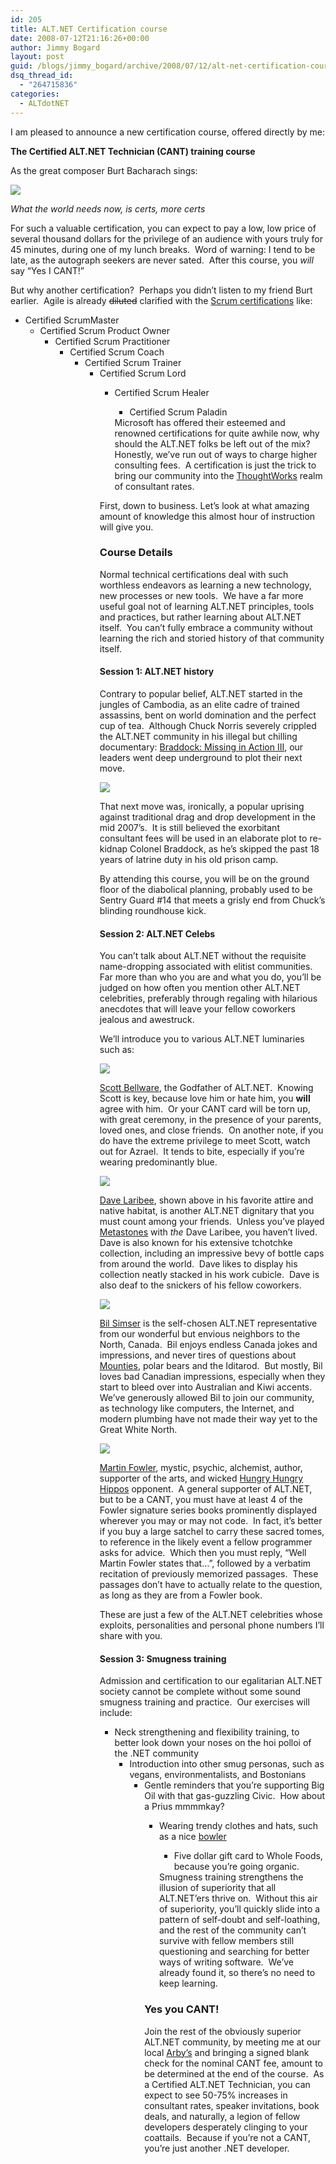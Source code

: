 ```yaml
---
id: 205
title: ALT.NET Certification course
date: 2008-07-12T21:16:26+00:00
author: Jimmy Bogard
layout: post
guid: /blogs/jimmy_bogard/archive/2008/07/12/alt-net-certification-course.aspx
dsq_thread_id:
  - "264715836"
categories:
  - ALTdotNET
---
```

I am pleased to announce a new certification course, offered directly by me:

**The Certified ALT.NET Technician (CANT) training course**

As the great composer Burt Bacharach sings:

[![](http://grabbagoftimg.s3.amazonaws.com/bacharach.jpg)](http://en.wikipedia.org/wiki/What_The_World_Needs_Now_Is_Love) 

_What the world needs now, is certs, more certs_

For such a valuable certification, you can expect to pay a low, low price of several thousand dollars for the privilege of an audience with yours truly for 45 minutes, during one of my lunch breaks.&nbsp; Word of warning: I tend to be late, as the autograph seekers are never sated.&nbsp; After this course, you _will_ say &#8220;Yes I CANT!&#8221;

But why another certification?&nbsp; Perhaps you didn&#8217;t listen to my friend Burt earlier.&nbsp; Agile is already <strike>diluted</strike> clarified with the [Scrum certifications](http://www.scrumalliance.org/training/) like:

  * Certified ScrumMaster 
      * Certified Scrum Product Owner 
          * Certified Scrum Practitioner 
              * Certified Scrum Coach 
                  * Certified Scrum Trainer 
                      * Certified Scrum Lord 
                          * Certified Scrum Healer 
                              * Certified Scrum Paladin</ul> 
                            Microsoft has offered their esteemed and renowned certifications for quite awhile now, why should the ALT.NET folks be left out of the mix?&nbsp; Honestly, we&#8217;ve run out of ways to charge higher consulting fees.&nbsp; A certification is just the trick to bring our community into the [ThoughtWorks](http://www.thoughtworks.com/) realm of consultant rates.
                            
                            First, down to business. Let&#8217;s look at what amazing amount of knowledge this almost hour of instruction will give you.
                            
                            ### Course Details
                            
                            Normal technical certifications deal with such worthless endeavors as learning a new technology, new processes or new tools.&nbsp; We have a far more useful goal not of learning ALT.NET principles, tools and practices, but rather learning about ALT.NET itself.&nbsp; You can&#8217;t fully embrace a community without learning the rich and storied history of that community itself.
                            
                            #### Session 1: ALT.NET history
                            
                            Contrary to popular belief, ALT.NET started in the jungles of Cambodia, as an elite cadre of trained assassins, bent on world domination and the perfect cup of tea.&nbsp; Although Chuck Norris severely crippled the ALT.NET community in his illegal but chilling documentary: [Braddock: Missing in Action III](http://www.imdb.com/title/tt0094792/), our leaders went deep underground to plot their next move.
                            
                             ![](http://upload.wikimedia.org/wikipedia/en/8/8d/Missing_in_action_(film_poster).jpg)
                            
                            That next move was, ironically, a popular uprising against traditional drag and drop development in the mid 2007&#8217;s.&nbsp; It is still believed the exorbitant consultant fees will be used in an elaborate plot to re-kidnap Colonel Braddock, as he&#8217;s skipped the past 18 years of latrine duty in his old prison camp.
                            
                            By attending this course, you will be on the ground floor of the diabolical planning, probably used to be Sentry Guard #14 that meets a grisly end from Chuck&#8217;s blinding roundhouse kick.
                            
                            #### Session 2: ALT.NET Celebs
                            
                            You can&#8217;t talk about ALT.NET without the requisite name-dropping associated with elitist communities.&nbsp; Far more than who you are and what you do, you&#8217;ll be judged on how often you mention other ALT.NET celebrities, preferably through regaling with hilarious anecdotes that will leave your fellow coworkers jealous and awestruck.
                            
                            We&#8217;ll introduce you to various ALT.NET luminaries such as:
                            
                             ![](http://upload.wikimedia.org/wikipedia/en/thumb/d/da/Gargamel_and_Azrael_from_the_Smurfs.jpg/180px-Gargamel_and_Azrael_from_the_Smurfs.jpg)
                            
                            [Scott Bellware](http://blog.scottbellware.com/), the Godfather of ALT.NET.&nbsp; Knowing Scott is key, because love him or hate him, you **will** agree with him.&nbsp; Or your CANT card will be torn up, with great ceremony, in the presence of your parents, loved ones, and close friends.&nbsp; On another note, if you do have the extreme privilege to meet Scott, watch out for Azrael.&nbsp; It tends to bite, especially if you&#8217;re wearing predominantly blue.
                            
                             ![](http://grabbagoftimg.s3.amazonaws.com/peter_flies1a_small.jpg)
                            
                            [Dave Laribee](http://codebetter.com/blogs/david_laribee/), shown above in his favorite attire and native habitat, is another ALT.NET dignitary that you must count among your friends.&nbsp; Unless you&#8217;ve played [Metastones](http://codebetter.com/blogs/david_laribee/archive/2008/04/22/metastones.aspx) with _the_ Dave Laribee, you haven&#8217;t lived.&nbsp; Dave is also known for his extensive tchotchke collection, including an impressive bevy of bottle caps from around the world.&nbsp; Dave likes to display his collection neatly stacked in his work cubicle.&nbsp; Dave is also deaf to the snickers of his fellow coworkers.
                            
                             ![](http://www.cbc.ca/gfx/programGuide/program/redgreen2.jpg)
                            
                            [Bil Simser](http://weblogs.asp.net/bsimser/) is the self-chosen ALT.NET representative from our wonderful but envious neighbors to the North, Canada.&nbsp; Bil enjoys endless Canada jokes and impressions, and never tires of questions about [Mounties](http://en.wikipedia.org/wiki/Mountie), polar bears and the Iditarod.&nbsp; But mostly, Bil loves bad Canadian impressions, especially when they start to bleed over into Australian and Kiwi accents.&nbsp; We&#8217;ve generously allowed Bil to join our community, as technology like computers, the Internet, and modern plumbing have not made their way yet to the Great White North.
                            
                             ![](http://www.fresno.k12.ca.us/divdept/sscience/history/rasputin.a.gif)
                            
                            [Martin Fowler](http://martinfowler.com/), mystic, psychic, alchemist, author, supporter of the arts, and wicked [Hungry Hungry Hippos](http://en.wikipedia.org/wiki/Hungry_hungry_hippos) opponent.&nbsp; A general supporter of ALT.NET, but to be a CANT, you must have at least 4 of the Fowler signature series books prominently displayed wherever you may or may not code.&nbsp; In fact, it&#8217;s better if you buy a large satchel to carry these sacred tomes, to reference in the likely event a fellow programmer asks for advice.&nbsp; Which then you must reply, &#8220;Well Martin Fowler states that&#8230;&#8221;, followed by a verbatim recitation of previously memorized passages.&nbsp; These passages don&#8217;t have to actually relate to the question, as long as they are from a Fowler book.
                            
                            These are just a few of the ALT.NET celebrities whose exploits, personalities and personal phone numbers I&#8217;ll share with you.
                            
                            #### Session 3: Smugness training
                            
                            Admission and certification to our egalitarian ALT.NET society cannot be complete without some sound smugness training and practice.&nbsp; Our exercises will include:
                            
                              * Neck strengthening and flexibility training, to better look down your noses on the hoi polloi of the .NET community 
                                  * Introduction into other smug personas, such as vegans, environmentalists, and Bostonians 
                                      * Gentle reminders that you&#8217;re supporting Big Oil with that gas-guzzling Civic.&nbsp; How about a Prius mmmmkay? 
                                          * Wearing trendy clothes and hats, such as a nice [bowler](http://store.diesel.com/item/rr/1/men/fall-winter/hat%20ADULTS_012345/FELTBOWL/tskay/3FD17CD7/cod10/46111777D2/SWITCHCATALOG/0) 
                                              * Five dollar gift card to Whole Foods, because you&#8217;re going organic.</ul> 
                                            Smugness training strengthens the illusion of superiority that all ALT.NET&#8217;ers thrive on.&nbsp; Without this air of superiority, you&#8217;ll quickly slide into a pattern of self-doubt and self-loathing, and the rest of the community can&#8217;t survive with fellow members still questioning and searching for better ways of writing software.&nbsp; We&#8217;ve already found it, so there&#8217;s no need to keep learning.
                                            
                                            ### Yes you CANT!
                                            
                                            Join the rest of the obviously superior ALT.NET community, by meeting me at our local [Arby&#8217;s](http://www.arbys.com/) and bringing a signed blank check for the nominal CANT fee, amount to be determined at the end of the course.&nbsp; As a Certified ALT.NET Technician, you can expect to see 50-75% increases in consultant rates, speaker invitations, book deals, and naturally, a legion of fellow developers desperately clinging to your coattails.&nbsp; Because if you&#8217;re not a CANT, you&#8217;re just another .NET developer.
